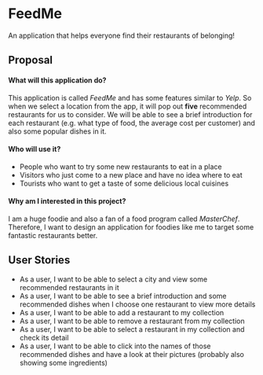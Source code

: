 # FeedMe
An application that helps everyone find their restaurants of belonging!

## Proposal
#### What will this application do?
This application is called *FeedMe* and has some features similar to *Yelp*. So when we select a location from the 
app, it will pop out **five** recommended restaurants for us to consider. We will be able to see a brief introduction 
for each restaurant (e.g. what type of food, the average cost per customer) and also some popular dishes in it.

#### Who will use it?
- People who want to try some new restaurants to eat in a place
- Visitors who just come to a new place and have no idea where to eat
- Tourists who want to get a taste of some delicious local cuisines

#### Why am I interested in this project?
I am a huge foodie and also a fan of a food program called _MasterChef_. Therefore, I want to design an application 
for foodies like me to target some fantastic restaurants better.


## User Stories

- As a user, I want to be able to select a city and view some recommended restaurants in it 
- As a user, I want to be able to see a brief introduction and some recommended dishes when I choose one restaurant to view more details
- As a user, I want to be able to add a restaurant to my collection
- As a user, I want to be able to remove a restaurant from my collection
- As a user, I want to be able to select a restaurant in my collection and check its detail
- As a user, I want to be able to click into the names of those recommended dishes and have a look at their pictures (probably also showing some ingredients)






